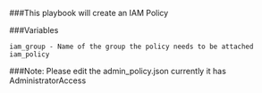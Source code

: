 ###This playbook will create an IAM Policy

###Variables
```
iam_group - Name of the group the policy needs to be attached
iam_policy
```

###Note: Please edit the admin_policy.json currently it has AdministratorAccess
